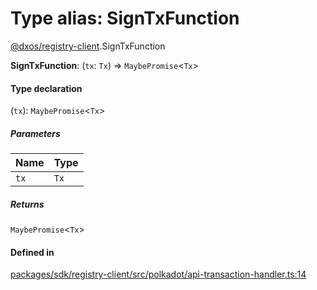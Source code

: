 # Type alias: SignTxFunction

[@dxos/registry-client](../modules/dxos_registry_client.md).SignTxFunction

 **SignTxFunction**: (`tx`: `Tx`) => `MaybePromise`<`Tx`\>

#### Type declaration

(`tx`): `MaybePromise`<`Tx`\>

##### Parameters

| Name | Type |
| :------ | :------ |
| `tx` | `Tx` |

##### Returns

`MaybePromise`<`Tx`\>

#### Defined in

[packages/sdk/registry-client/src/polkadot/api-transaction-handler.ts:14](https://github.com/dxos/dxos/blob/db8188dae/packages/sdk/registry-client/src/polkadot/api-transaction-handler.ts#L14)
